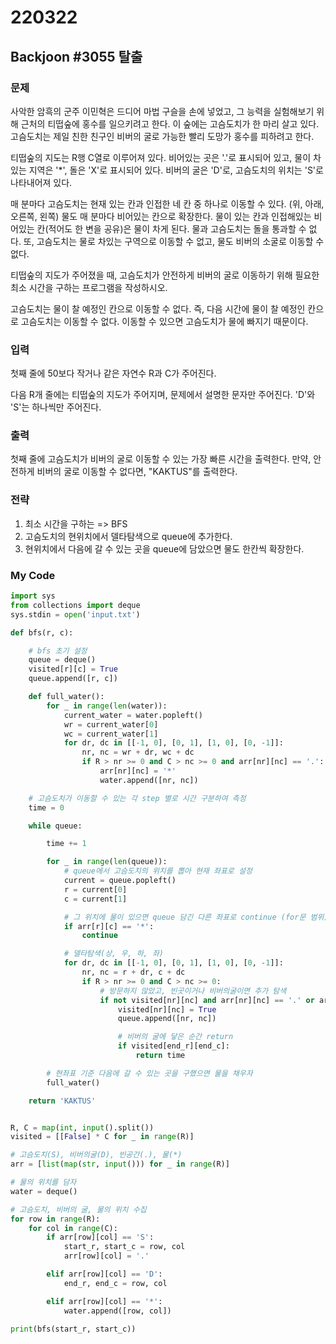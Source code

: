 # 220322



## Backjoon #3055 탈출



### 문제

사악한 암흑의 군주 이민혁은 드디어 마법 구슬을 손에 넣었고, 그 능력을 실험해보기 위해 근처의 티떱숲에 홍수를 일으키려고 한다. 이 숲에는 고슴도치가 한 마리 살고 있다. 고슴도치는 제일 친한 친구인 비버의 굴로 가능한 빨리 도망가 홍수를 피하려고 한다.

티떱숲의 지도는 R행 C열로 이루어져 있다. 비어있는 곳은 '.'로 표시되어 있고, 물이 차있는 지역은 '*', 돌은 'X'로 표시되어 있다. 비버의 굴은 'D'로, 고슴도치의 위치는 'S'로 나타내어져 있다.

매 분마다 고슴도치는 현재 있는 칸과 인접한 네 칸 중 하나로 이동할 수 있다. (위, 아래, 오른쪽, 왼쪽) 물도 매 분마다 비어있는 칸으로 확장한다. 물이 있는 칸과 인접해있는 비어있는 칸(적어도 한 변을 공유)은 물이 차게 된다. 물과 고슴도치는 돌을 통과할 수 없다. 또, 고슴도치는 물로 차있는 구역으로 이동할 수 없고, 물도 비버의 소굴로 이동할 수 없다.

티떱숲의 지도가 주어졌을 때, 고슴도치가 안전하게 비버의 굴로 이동하기 위해 필요한 최소 시간을 구하는 프로그램을 작성하시오.

고슴도치는 물이 찰 예정인 칸으로 이동할 수 없다. 즉, 다음 시간에 물이 찰 예정인 칸으로 고슴도치는 이동할 수 없다. 이동할 수 있으면 고슴도치가 물에 빠지기 때문이다. 



### 입력

첫째 줄에 50보다 작거나 같은 자연수 R과 C가 주어진다.

다음 R개 줄에는 티떱숲의 지도가 주어지며, 문제에서 설명한 문자만 주어진다. 'D'와 'S'는 하나씩만 주어진다.



### 출력

첫째 줄에 고슴도치가 비버의 굴로 이동할 수 있는 가장 빠른 시간을 출력한다. 만약, 안전하게 비버의 굴로 이동할 수 없다면, "KAKTUS"를 출력한다.



### 전략

1. 최소 시간을 구하는 => BFS
2. 고슴도치의 현위치에서 델타탐색으로 queue에 추가한다.
3. 현위치에서 다음에 갈 수 있는 곳을 queue에 담았으면 물도 한칸씩 확장한다.



### My Code

```python
import sys
from collections import deque
sys.stdin = open('input.txt')

def bfs(r, c):

    # bfs 초기 설정
    queue = deque()
    visited[r][c] = True
    queue.append([r, c])

    def full_water():
        for _ in range(len(water)):
            current_water = water.popleft()
            wr = current_water[0]
            wc = current_water[1]
            for dr, dc in [[-1, 0], [0, 1], [1, 0], [0, -1]]:
                nr, nc = wr + dr, wc + dc
                if R > nr >= 0 and C > nc >= 0 and arr[nr][nc] == '.':
                    arr[nr][nc] = '*'
                    water.append([nr, nc])

    # 고슴도치가 이동할 수 있는 각 step 별로 시간 구분하여 측정
    time = 0

    while queue:

        time += 1

        for _ in range(len(queue)):
            # queue에서 고슴도치의 위치를 뽑아 현재 좌표로 설정
            current = queue.popleft()
            r = current[0]
            c = current[1]

            # 그 위치에 물이 있으면 queue 담긴 다른 좌표로 continue (for문 범위)
            if arr[r][c] == '*':
                continue

            # 델타탐색(상, 우, 하, 좌)
            for dr, dc in [[-1, 0], [0, 1], [1, 0], [0, -1]]:
                nr, nc = r + dr, c + dc
                if R > nr >= 0 and C > nc >= 0:
                    # 방문하지 않았고, 빈곳이거나 비버의굴이면 추가 탐색
                    if not visited[nr][nc] and arr[nr][nc] == '.' or arr[nr][nc] == 'D':
                        visited[nr][nc] = True
                        queue.append([nr, nc])

                        # 비버의 굴에 닿은 순간 return
                        if visited[end_r][end_c]:
                            return time

        # 현좌표 기준 다음에 갈 수 있는 곳을 구했으면 물을 채우자
        full_water()

    return 'KAKTUS'


R, C = map(int, input().split())
visited = [[False] * C for _ in range(R)]

# 고슴도치(S), 비버의굴(D), 빈공간(.), 물(*)
arr = [list(map(str, input())) for _ in range(R)]

# 물의 위치를 담자
water = deque()

# 고슴도치, 비버의 굴, 물의 위치 수집
for row in range(R):
    for col in range(C):
        if arr[row][col] == 'S':
            start_r, start_c = row, col
            arr[row][col] = '.'

        elif arr[row][col] == 'D':
            end_r, end_c = row, col

        elif arr[row][col] == '*':
            water.append([row, col])

print(bfs(start_r, start_c))
```